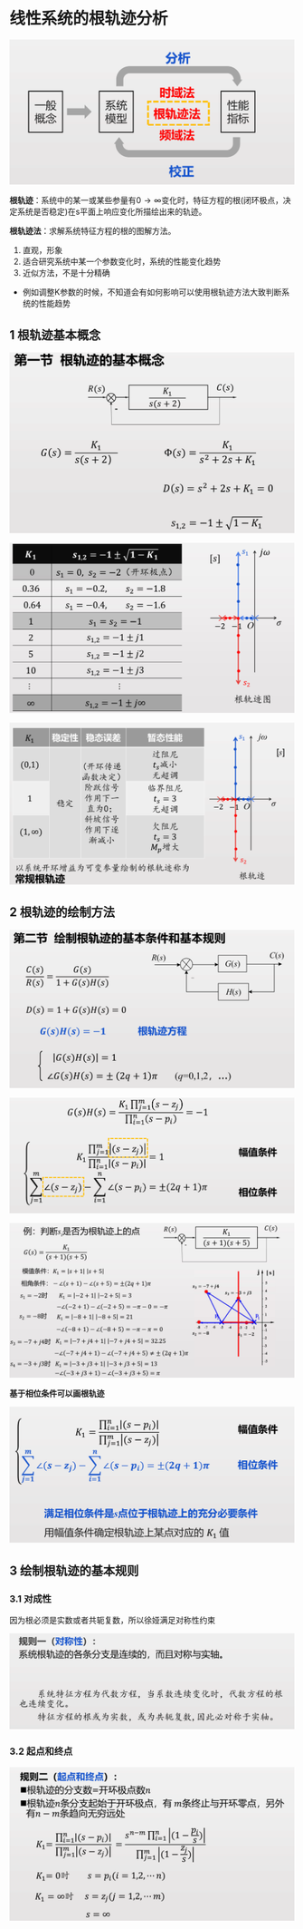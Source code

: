 # 线性系统的根轨迹分析


![alt text](image.png)

**根轨迹**：系统中的某一或某些参量有$0\rightarrow\infty$变化时，特征方程的根(闭环极点，决定系统是否稳定)在s平面上响应变化所描绘出来的轨迹。

**根轨迹法**：求解系统特征方程的根的图解方法。

1. 直观，形象
2. 适合研究系统中某一个参数变化时，系统的性能变化趋势
3. 近似方法，不是十分精确

- 例如调整K参数的时候，不知道会有如何影响可以使用根轨迹方法大致判断系统的性能趋势

## 1 根轨迹基本概念

![alt text](image-1.png)

![alt text](image-2.png)

![alt text](image-3.png)


## 2 根轨迹的绘制方法

![alt text](image-4.png)

![](image-5.png)

![根轨迹例题](image-6.png)

**基于相位条件可以画根轨迹**

![alt text](image-7.png)

## 3 绘制根轨迹的基本规则

### 3.1 对成性

因为根必须是实数或者共轭复数，所以徐娅满足对称性约束

![alt text](image-9.png)
### 3.2 起点和终点

![alt text](image-8.png)

